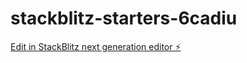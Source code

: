 # stackblitz-starters-6cadiu

[Edit in StackBlitz next generation editor ⚡️](https://stackblitz.com/~/github.com/Wassim071205/stackblitz-starters-6cadiu)